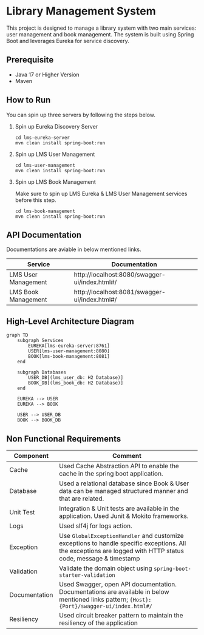 # Library Management System

This project is designed to manage a library system with two main services: user management and book management. The system is built using Spring Boot and leverages Eureka for service discovery.
 
## Prerequisite 
- Java 17 or Higher Version
- Maven

## How to Run

You can spin up three servers by following the steps below.

1. Spin up Eureka Discovery Server
   ```
   cd lms-eureka-server
   mvn clean install spring-boot:run
   ```

2. Spin up LMS User Management
   ```
   cd lms-user-management
   mvn clean install spring-boot:run
   ```

3. Spin up LMS Book Management

   Make sure to spin up LMS Eureka & LMS User Management services before this step.
   ```
   cd lms-book-management
   mvn clean install spring-boot:run
   ```

## API Documentation

Documentations are aviable in below mentioned links.

| Service               |Documentation                |                  
|----------------|-------------------------------|
|LMS User Management|http://localhost:8080/swagger-ui/index.html#/|
|LMS Book Management|http://localhost:8081/swagger-ui/index.html#/|

## High-Level Architecture Diagram

```mermaid
graph TD
    subgraph Services
        EUREKA[lms-eureka-server:8761]
        USER[lms-user-management:8080]
        BOOK[lms-book-management:8081]
    end

    subgraph Databases
        USER_DB[(lms_user_db: H2 Database)]
        BOOK_DB[(lms_book_db: H2 Database)]
    end

    EUREKA --> USER
    EUREKA --> BOOK

    USER --> USER_DB
    BOOK --> BOOK_DB
```


## Non Functional Requirements


| Component               |Comment                |                  
|----------------|-------------------------------|
|Cache|Used Cache Abstraction API to enable the cache in the spring boot application.           |           
|Database          |Used a relational database since Book & User data can be managed structured manner and that are related.          |           
|Unit Test          |Integration & Unit tests are available in the application. Used Junit & Mokito frameworks.
|Logs|Used slf4j for logs action.|
|Exception|Use `GlobalExceptionHandler` and customize exceptions to handle specific exceptions. All the exceptions are logged with HTTP status code, message & timestamp|
|Validation|Validate the domain object using `spring-boot-starter-validation`|
|Documentation|Used Swagger, open API documentation. Documentations are available in below mentioned links pattern; ```{Host}:{Port}/swagger-ui/index.html#/```|
|Resiliency|Used circuit breaker pattern to maintain the resiliency of the application|
